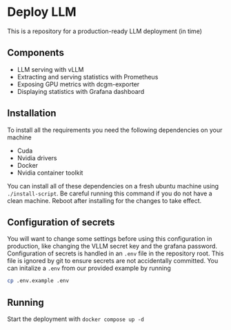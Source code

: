 # Deploy LLM

This is a repository for a production-ready LLM deployment (in time)

## Components

- LLM serving with vLLM
- Extracting and serving statistics with Prometheus
- Exposing GPU metrics with dcgm-exporter
- Displaying statistics with Grafana dashboard

## Installation

To install all the requirements you need the following dependencies on your machine

- Cuda
- Nvidia drivers
- Docker
- Nvidia container toolkit

You can install all of these dependencies on a fresh ubuntu machine using `./install-script`.
Be careful running this command if you do not have a clean machine.
Reboot after installing for the changes to take effect.

## Configuration of secrets

You will want to change some settings before using this configuration in production,
like changing the VLLM secret key and the grafana password. Configuration of secrets is
handled in an `.env` file in the repository root. This file is ignored by git to ensure
secrets are not accidentally committed. You can initalize a `.env` from our provided
example by running

```sh
cp .env.example .env
```

## Running

Start the deployment with `docker compose up -d`

